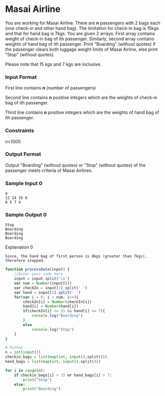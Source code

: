 # Masai Airline

You are working for Masai Airline. There are **n** passengers with 2 bags each (one check-in and other hand bag). The limitation for check-in bag is 15kgs and that for hand bag is 7kgs. You are given 2 arrays: First array contains weight of check-in bag of ith passenger. Similarly, second array contains weights of hand bag of ith passenger. Print "Boarding" (without quotes) if the passenger clears both luggage weight limits of Masai Airline, else print "Stop" (without quotes).

Please note that 15 kgs and 7 kgs are inclusive.
### Input Format

First line contains **n** (number of passengers)

Second line contains **n** positive integers which are the weights of check-in bag of ith passenger.

Third line contains **n** positive integers which are the weights of hand bag of ith passenger.
### Constraints

n<1000

### Output Format

Output "Boarding" (without quotes) or "Stop" (without quotes) of the passenger meets criteria of Masai Airlines.

### Sample Input 0

```
4
12 14 15 6
8 5 7 4
```

### Sample Output 0
```
Stop
Boarding
Boarding
Boarding
```
Explanation 0
```
Since, the hand bag of first person is 8kgs (greater than 7kgs), therefore stopped.
```

```javascript
function processData(input) {
    //Enter your code here
    input = input.split('\n')
    var num = Number(input[0])
    var checkIn = input[1].split(' ')
    var hand = input[2].split(' ')
    for(var i = 0; i < num; i++){
        checkIn[i] = Number(checkIn[i])
        hand[i] = Number(hand[i])
        if(checkIn[i] <= 15 && hand[i] <= 7){
            console.log("Boarding")
        }
        else
            console.log("Stop")
    }
} 
```
```python
# Python
n = int(input())
checkin_bags = list(map(int, input().split()))
hand_bags = list(map(int, input().split()))

for i in range(n):
    if checkin_bags[i] > 15 or hand_bags[i] > 7:
        print("Stop")
    else:
        print("Boarding")

```

